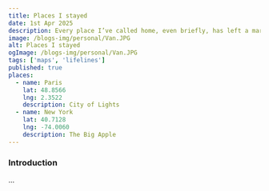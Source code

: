 ```yaml
---
title: Places I stayed
date: 1st Apr 2025
description: Every place I’ve called home, even briefly, has left a mark on my journey. From bustling cities to quiet corners, each stay added a chapter to my story. Each of these places gave me something — a moment, a lesson, or just a quiet smile. They weren’t just locations on a map, they were stories I now carry with me.
image: /blogs-img/personal/Van.JPG
alt: Places I stayed
ogImage: /blogs-img/personal/Van.JPG
tags: ['maps', 'lifelines']
published: true
places:
  - name: Paris
    lat: 48.8566
    lng: 2.3522
    description: City of Lights
  - name: New York
    lat: 40.7128
    lng: -74.0060
    description: The Big Apple
---
```


### Introduction

<GoogleMap :places="places" />

...
